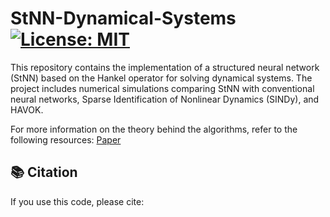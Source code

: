 # StNN-Dynamical-Systems [![License: MIT](https://img.shields.io/badge/license-MIT-blue.svg)](https://opensource.org/licenses/MIT)
This repository contains the implementation of a structured neural network (StNN) based on the Hankel operator for solving dynamical systems. The project includes numerical simulations comparing StNN with conventional neural networks, Sparse Identification of Nonlinear Dynamics (SINDy), and HAVOK.



For more information on the theory behind the algorithms, refer to the following resources:
[Paper](https://arxiv.org/abs/2503.20694](https://arxiv.org/abs/2503.23697))

## 📚 Citation

If you use this code, please cite:

```bibtex

```
